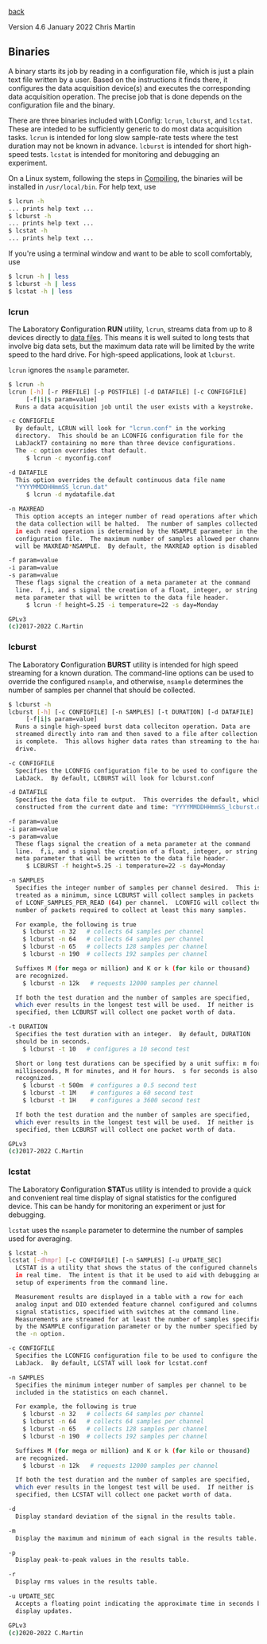 [back](documentation.md)

Version 4.6
January 2022
Chris Martin  

## Binaries

A binary starts its job by reading in a configuration file, which is just a plain text file written by a user.  Based on the instructions it finds there, it configures the data acquisition device(s) and executes the corresponding data acquisition operation.  The precise job that is done depends on the configuration file and the binary.

There are three binaries included with LConfig: `lcrun`, `lcburst`, and `lcstat`.  These are inteded to be sufficiently generic to do most data acquisition tasks.  `lcrun` is intended for long slow sample-rate tests where the test duration may not be known in advance.  `lcburst` is intended for short high-speed tests.  `lcstat` is intended for monitoring and debugging an experiment.

On a Linux system, following the steps in [Compiling](compiling.bin), the binaries will be installed in `/usr/local/bin`.  For help text, use

```bash
$ lcrun -h
... prints help text ...
$ lcburst -h
... prints help text ...
$ lcstat -h
... prints help text ...
```
If you're using a terminal window and want to be able to scoll comfortably, use
```bash
$ lcrun -h | less
$ lcburst -h | less
$ lcstat -h | less
```

### lcrun

The **L**aboratory **C**onfiguration **RUN** utility, `lcrun`, streams data from up to 8 devices directly to [data files](data.md).  This means it is well suited to long tests that involve big data sets, but the maximum data rate will be limited by the write speed to the hard drive.  For high-speed applications, look at `lcburst`.

`lcrun` ignores the `nsample` parameter.

```bash
$ lcrun -h
lcrun [-h] [-r PREFILE] [-p POSTFILE] [-d DATAFILE] [-c CONFIGFILE] 
     [-f|i|s param=value]
  Runs a data acquisition job until the user exists with a keystroke.

-c CONFIGFILE
  By default, LCRUN will look for "lcrun.conf" in the working
  directory.  This should be an LCONFIG configuration file for the
  LabJackT7 containing no more than three device configurations.
  The -c option overrides that default.
     $ lcrun -c myconfig.conf

-d DATAFILE
  This option overrides the default continuous data file name
  "YYYYMMDDHHmmSS_lcrun.dat"
     $ lcrun -d mydatafile.dat

-n MAXREAD
  This option accepts an integer number of read operations after which
  the data collection will be halted.  The number of samples collected
  in each read operation is determined by the NSAMPLE parameter in the
  configuration file.  The maximum number of samples allowed per channel
  will be MAXREAD*NSAMPLE.  By default, the MAXREAD option is disabled.

-f param=value
-i param=value
-s param=value
  These flags signal the creation of a meta parameter at the command
  line.  f,i, and s signal the creation of a float, integer, or string
  meta parameter that will be written to the data file header.
     $ lcrun -f height=5.25 -i temperature=22 -s day=Monday

GPLv3
(c)2017-2022 C.Martin
```

### lcburst

The **L**aboratory **C**onfiguration **BURST** utility is intended for high speed streaming for a known duration.  The command-line options can be used to override the configured `nsample`, and otherwise, `nsample` determines the number of samples per channel that should be collected.

```bash
$ lcburst -h
lcburst [-h] [-c CONFIGFILE] [-n SAMPLES] [-t DURATION] [-d DATAFILE]
     [-f|i|s param=value]
  Runs a single high-speed burst data colleciton operation. Data are
  streamed directly into ram and then saved to a file after collection
  is complete.  This allows higher data rates than streaming to the hard
  drive.

-c CONFIGFILE
  Specifies the LCONFIG configuration file to be used to configure the
  LabJack.  By default, LCBURST will look for lcburst.conf

-d DATAFILE
  Specifies the data file to output.  This overrides the default, which is
  constructed from the current date and time: "YYYYMMDDHHmmSS_lcburst.dat"

-f param=value
-i param=value
-s param=value
  These flags signal the creation of a meta parameter at the command
  line.  f,i, and s signal the creation of a float, integer, or string
  meta parameter that will be written to the data file header.
     $ LCBURST -f height=5.25 -i temperature=22 -s day=Monday

-n SAMPLES
  Specifies the integer number of samples per channel desired.  This is
  treated as a minimum, since LCBURST will collect samples in packets
  of LCONF_SAMPLES_PER_READ (64) per channel.  LCONFIG will collect the
  number of packets required to collect at least this many samples.

  For example, the following is true
    $ lcburst -n 32   # collects 64 samples per channel
    $ lcburst -n 64   # collects 64 samples per channel
    $ lcburst -n 65   # collects 128 samples per channel
    $ lcburst -n 190  # collects 192 samples per channel

  Suffixes M (for mega or million) and K or k (for kilo or thousand)
  are recognized.
    $ lcburst -n 12k   # requests 12000 samples per channel

  If both the test duration and the number of samples are specified,
  which ever results in the longest test will be used.  If neither is
  specified, then LCBURST will collect one packet worth of data.

-t DURATION
  Specifies the test duration with an integer.  By default, DURATION
  should be in seconds.
    $ lcburst -t 10   # configures a 10 second test

  Short or long test durations can be specified by a unit suffix: m for
  milliseconds, M for minutes, and H for hours.  s for seconds is also
  recognized.
    $ lcburst -t 500m  # configures a 0.5 second test
    $ lcburst -t 1M    # configures a 60 second test
    $ lcburst -t 1H    # configures a 3600 second test

  If both the test duration and the number of samples are specified,
  which ever results in the longest test will be used.  If neither is
  specified, then LCBURST will collect one packet worth of data.

GPLv3
(c)2017-2022 C.Martin

```

### lcstat

The **L**aboratory **C**onfiguration **STAT**us utility is intended to provide a quick and convenient real time display of signal statistics for the configured device.  This can be handy for monitoring an experiment or just for debugging.

`lcstat` uses the `nsample` parameter to determine the number of samples used for averaging.

```bash
$ lcstat -h
lcstat [-dhmpr] [-c CONFIGFILE] [-n SAMPLES] [-u UPDATE_SEC]
  LCSTAT is a utility that shows the status of the configured channels
  in real time.  The intent is that it be used to aid with debugging and
  setup of experiments from the command line.

  Measurement results are displayed in a table with a row for each
  analog input and DIO extended feature channel configured and columns for
  signal statistics, specified with switches at the command line.
  Measurements are streamed for at least the number of samples specified
  by the NSAMPLE configuration parameter or by the number specified by
  the -n option.

-c CONFIGFILE
  Specifies the LCONFIG configuration file to be used to configure the
  LabJack.  By default, LCSTAT will look for lcstat.conf

-n SAMPLES
  Specifies the minimum integer number of samples per channel to be 
  included in the statistics on each channel.  

  For example, the following is true
    $ lcburst -n 32   # collects 64 samples per channel
    $ lcburst -n 64   # collects 64 samples per channel
    $ lcburst -n 65   # collects 128 samples per channel
    $ lcburst -n 190  # collects 192 samples per channel

  Suffixes M (for mega or million) and K or k (for kilo or thousand)
  are recognized.
    $ lcburst -n 12k   # requests 12000 samples per channel

  If both the test duration and the number of samples are specified,
  which ever results in the longest test will be used.  If neither is
  specified, then LCSTAT will collect one packet worth of data.

-d
  Display standard deviation of the signal in the results table.

-m
  Display the maximum and minimum of each signal in the results table.

-p
  Display peak-to-peak values in the results table.

-r
  Display rms values in the results table.

-u UPDATE_SEC
  Accepts a floating point indicating the approximate time in seconds between
  display updates.

GPLv3
(c)2020-2022 C.Martin

```
